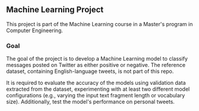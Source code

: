 ## Machine Learning Project

This project is part of the Machine Learning course in a Master's program in Computer Engineering.

### Goal
The goal of the project is to develop a Machine Learning model to classify messages posted on Twitter as either positive or negative. The reference dataset, containing English-language tweets, is not part of this repo.

It is required to evaluate the accuracy of the models using validation data extracted from the dataset, experimenting with at least two different model configurations (e.g., varying the input text fragment length or vocabulary size). Additionally, test the model's performance on personal tweets.
